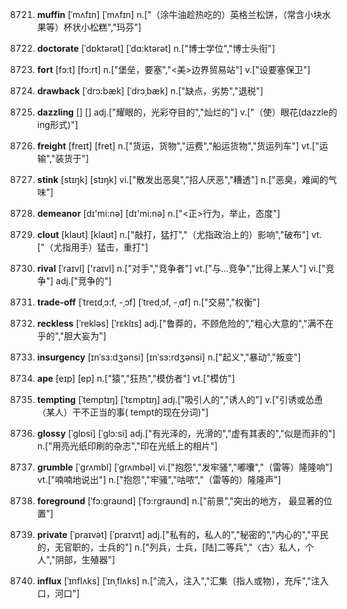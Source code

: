 8721. **muffin**
[ˈmʌfɪn]  [ˈmʌfɪn]
n.["（涂牛油趁热吃的）英格兰松饼，（常含小块水果等）杯状小松糕","玛芬"]  

8722. **doctorate**
[ˈdɒktərət]  [ˈdɑ:ktərət]
n.["博士学位","博士头衔"]  

8723. **fort**
[fɔ:t]  [fɔ:rt]
n.["堡垒，要塞","<美>边界贸易站"]  v.["设要塞保卫"]  

8724. **drawback**
[ˈdrɔ:bæk]  [ˈdrɔˌbæk]
n.["缺点，劣势","退税"]  

8725. **dazzling**
[]  []
adj.["耀眼的，光彩夺目的","灿烂的"]  v.["（使）眼花(dazzle的ing形式)"]  

8726. **freight**
[freɪt]  [fret]
n.["货运，货物","运费","船运货物","货运列车"]  vt.["运输","装货于"]  

8727. **stink**
[stɪŋk]  [stɪŋk]
vi.["散发出恶臭","招人厌恶","糟透"]  n.["恶臭，难闻的气味"]  

8728. **demeanor**
[dɪ'mi:nə]  [dɪ'mi:nə]
n.["<正>行为，举止，态度"]  

8729. **clout**
[klaʊt]  [klaʊt]
n.["敲打，猛打","（尤指政治上的）影响","破布"]  vt.["（尤指用手）猛击，重打"]  

8730. **rival**
[ˈraɪvl]  ['raɪvl]
n.["对手","竞争者"]  vt.["与…竞争","比得上某人"]  vi.["竞争"]  adj.["竞争的"]  

8731. **trade-off**
[ˈtreɪdˌɔ:f, -ˌɔf]  [ˈtredˌɔf, -ˌɑf]
n.["交易","权衡"]  

8732. **reckless**
[ˈrekləs]  [ˈrɛklɪs]
adj.["鲁莽的，不顾危险的","粗心大意的","满不在乎的","胆大妄为"]  

8733. **insurgency**
[ɪnˈsɜ:dʒənsi]  [ɪnˈsɜ:rdʒənsi]
n.["起义","暴动","叛变"]  

8734. **ape**
[eɪp]  [ep]
n.["猿","狂热","模仿者"]  vt.["模仿"]  

8735. **tempting**
[ˈtemptɪŋ]  [ˈtɛmptɪŋ]
adj.["吸引人的","诱人的"]  v.["引诱或怂恿（某人）干不正当的事( tempt的现在分词)"]  

8736. **glossy**
[ˈglɒsi]  [ˈglɔ:si]
adj.["有光泽的，光滑的","虚有其表的","似是而非的"]  n.["用亮光纸印刷的杂志","印在光纸上的相片"]  

8737. **grumble**
[ˈgrʌmbl]  [ˈɡrʌmbəl]
vi.["抱怨","发牢骚","嘟囔","（雷等）隆隆响"]  vt.["喃喃地说出"]  n.["抱怨","牢骚","咕哝","（雷等的）隆隆声"]  

8738. **foreground**
[ˈfɔ:graʊnd]  [ˈfɔ:rgraʊnd]
n.["前景","突出的地方， 最显著的位置"]  

8739. **private**
[ˈpraɪvət]  [ˈpraɪvɪt]
adj.["私有的，私人的","秘密的","内心的","平民的，无官职的，士兵的"]  n.["列兵，士兵，[陆]二等兵","〈古〉私人，个人","阴部，生殖器"]  

8740. **influx**
[ˈɪnflʌks]  [ˈɪnˌflʌks]
n.["流入，注入","汇集〔指人或物〕，充斥","注入口，河口"]  

